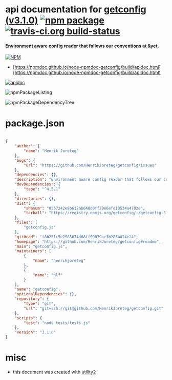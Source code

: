 # api documentation for  [getconfig (v3.1.0)](https://github.com/HenrikJoreteg/getconfig#readme)  [![npm package](https://img.shields.io/npm/v/npmdoc-getconfig.svg?style=flat-square)](https://www.npmjs.org/package/npmdoc-getconfig) [![travis-ci.org build-status](https://api.travis-ci.org/npmdoc/node-npmdoc-getconfig.svg)](https://travis-ci.org/npmdoc/node-npmdoc-getconfig)
#### Environment aware config reader that follows our conventions at &yet.

[![NPM](https://nodei.co/npm/getconfig.png?downloads=true&downloadRank=true&stars=true)](https://www.npmjs.com/package/getconfig)

- [https://npmdoc.github.io/node-npmdoc-getconfig/build/apidoc.html](https://npmdoc.github.io/node-npmdoc-getconfig/build/apidoc.html)

[![apidoc](https://npmdoc.github.io/node-npmdoc-getconfig/build/screenCapture.buildCi.browser.%252Ftmp%252Fbuild%252Fapidoc.html.png)](https://npmdoc.github.io/node-npmdoc-getconfig/build/apidoc.html)

![npmPackageListing](https://npmdoc.github.io/node-npmdoc-getconfig/build/screenCapture.npmPackageListing.svg)

![npmPackageDependencyTree](https://npmdoc.github.io/node-npmdoc-getconfig/build/screenCapture.npmPackageDependencyTree.svg)



# package.json

```json

{
    "author": {
        "name": "Henrik Joreteg"
    },
    "bugs": {
        "url": "https://github.com/HenrikJoreteg/getconfig/issues"
    },
    "dependencies": {},
    "description": "Environment aware config reader that follows our conventions at &yet.",
    "devDependencies": {
        "tape": "^4.5.1"
    },
    "directories": {},
    "dist": {
        "shasum": "0557242e8b612ab648d0ff20e6efe10534a4702e",
        "tarball": "https://registry.npmjs.org/getconfig/-/getconfig-3.1.0.tgz"
    },
    "files": [
        "getconfig.js"
    ],
    "gitHead": "f8b251c5e2985074d08ff90879ac3b286b824e24",
    "homepage": "https://github.com/HenrikJoreteg/getconfig#readme",
    "main": "getconfig.js",
    "maintainers": [
        {
            "name": "henrikjoreteg"
        },
        {
            "name": "nlf"
        }
    ],
    "name": "getconfig",
    "optionalDependencies": {},
    "repository": {
        "type": "git",
        "url": "git+ssh://git@github.com/HenrikJoreteg/getconfig.git"
    },
    "scripts": {
        "test": "node tests/tests.js"
    },
    "version": "3.1.0"
}
```



# misc
- this document was created with [utility2](https://github.com/kaizhu256/node-utility2)

